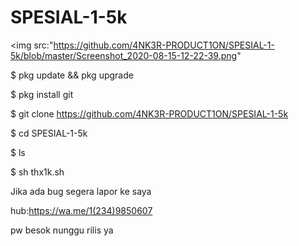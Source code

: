 # SPESIAL-1-5k

<img src:"https://github.com/4NK3R-PRODUCT1ON/SPESIAL-1-5k/blob/master/Screenshot_2020-08-15-12-22-39.png"

$ pkg update && pkg upgrade

$ pkg install git

$ git clone https://github.com/4NK3R-PRODUCT1ON/SPESIAL-1-5k

$ cd SPESIAL-1-5k

$ ls

$ sh thx1k.sh

Jika ada bug segera lapor ke saya

hub:https://wa.me/1(234)9850607

pw besok nunggu rilis ya

